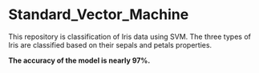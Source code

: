 # Standard_Vector_Machine
This repository is classification of Iris data using SVM. The three types of Iris are classified based on their sepals and petals properties.

**The accuracy of the model is nearly 97%.**
